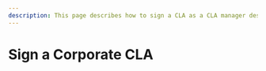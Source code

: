 ```yaml
---
description: This page describes how to sign a CLA as a CLA manager designee.
---
```


# Sign a Corporate CLA

